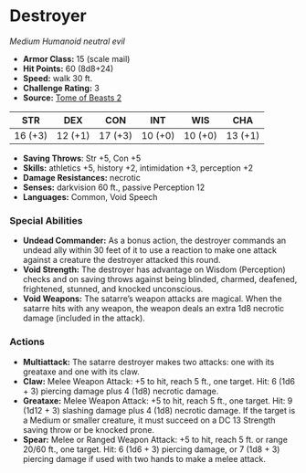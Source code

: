# Destroyer

*Medium* *Humanoid* *neutral evil*

- **Armor Class:** 15 (scale mail)
- **Hit Points:** 60 (8d8+24)
- **Speed:** walk 30 ft.
- **Challenge Rating:** 3
- **Source:** [Tome of Beasts 2](https://koboldpress.com/kpstore/product/tome-of-beasts-2-for-5th-edition/)

| STR | DEX | CON | INT | WIS | CHA |
| --- | --- | --- | --- | --- | --- |
| 16 (+3) | 12 (+1) | 17 (+3) | 10 (+0) | 10 (+0) | 13 (+1) |

- **Saving Throws**: Str +5, Con +5
- **Skills:** athletics +5, history +2, intimidation +3, perception +2
- **Damage Resistances:** necrotic
- **Senses:** darkvision 60 ft., passive Perception 12
- **Languages:** Common, Void Speech
### Special Abilities
- **Undead Commander:** As a bonus action, the destroyer commands an undead ally within 30 feet of it to use a reaction to make one attack against a creature the destroyer attacked this round.
- **Void Strength:** The destroyer has advantage on Wisdom (Perception) checks and on saving throws against being blinded, charmed, deafened, frightened, stunned, and knocked unconscious.
- **Void Weapons:** The satarre’s weapon attacks are magical. When the satarre hits with any weapon, the weapon deals an extra 1d8 necrotic damage (included in the attack).
### Actions
- **Multiattack:** The satarre destroyer makes two attacks: one with its greataxe and one with its claw.
- **Claw:** Melee Weapon Attack: +5 to hit, reach 5 ft., one target. Hit: 6 (1d6 + 3) piercing damage plus 4 (1d8) necrotic damage.
- **Greataxe:** Melee Weapon Attack: +5 to hit, reach 5 ft., one target. Hit: 9 (1d12 + 3) slashing damage plus 4 (1d8) necrotic damage. If the target is a Medium or smaller creature, it must succeed on a DC 13 Strength saving throw or be knocked prone.
- **Spear:** Melee or Ranged Weapon Attack: +5 to hit, reach 5 ft. or range 20/60 ft., one target. Hit: 6 (1d6 + 3) piercing damage, or 7 (1d8 + 3) piercing damage if used with two hands to make a melee attack.
